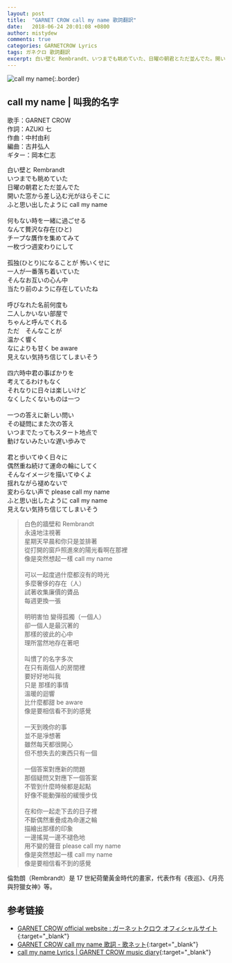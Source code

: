```yaml
---
layout: post
title:  "GARNET CROW call my name 歌詞翻訳"
date:   2018-06-24 20:01:08 +0800
author: mistydew
comments: true
categories: GARNETCROW Lyrics
tags: ガネクロ 歌詞翻訳
excerpt: 白い壁と Rembrandt、いつまでも眺めていた、日曜の朝君とただ並んでた。開いた窓から差し込む光がほらそこに、ふと思い出したように call my name。
---
```

![call my name](https://raw.githubusercontent.com/mistydew/gc2/master/cover/single/SG08_call%20my%20name.jpg){:.border}

## call my name | 叫我的名字

歌手：GARNET CROW<br>
作詞：AZUKI 七<br>
作曲：中村由利<br>
編曲：古井弘人<br>
ギター：岡本仁志

<div class="lyric-original">
<p>
白い壁と Rembrandt<br>
いつまでも眺めていた<br>
日曜の朝君とただ並んでた<br>
開いた窓から差し込む光がほらそこに<br>
ふと思い出したように call my name<br>
<br>
何もない時を一緒に過ごせる<br>
なんて贅沢な存在(ひと)<br>
チープな贋作を集めてみて<br>
一枚づつ週変わりにして<br>
<br>
孤独(ひとり)になることが 怖いくせに<br>
一人が一番落ち着いていた<br>
そんなお互いの心ん中<br>
当たり前のように存在していたね<br>
<br>
呼びなれた名前何度も<br>
二人しかいない部屋で<br>
ちゃんと呼んでくれる<br>
ただ　そんなことが<br>
温かく響く<br>
なによりも甘く be aware<br>
見えない気持ち信じてしまいそう<br>
<br>
四六時中君の事ばかりを<br>
考えてるわけもなく<br>
それなりに日々は楽しいけど<br>
なくしたくないものは一つ<br>
<br>
一つの答えに新しい問い<br>
その疑問にまた次の答え<br>
いつまでたってもスタート地点で<br>
動けないみたいな遅い歩みで<br>
<br>
君と歩いてゆく日々に<br>
偶然重ね続けて運命の輪にしてく<br>
そんなイメージを描いてゆくよ<br>
揺れながら褪めないで<br>
変わらない声で please call my name<br>
ふと思い出したように call my name<br>
見えない気持ち信じてしまいそう
</p>
</div>

<div class="lyric-translation">
<blockquote>
白色的牆壁和 Rembrandt<br>
永遠地注視著<br>
星期天早晨和你只是並排著<br>
從打開的窗戶照進來的陽光看啊在那裡<br>
像是突然想起一樣 call my name<br>
<br>
可以一起度過什麼都沒有的時光<br>
多麼奢侈的存在（人）<br>
試著收集廉價的贗品<br>
每週更換一張<br>
<br>
明明害怕 變得孤獨（一個人）<br>
卻一個人是最沉著的<br>
那樣的彼此的心中<br>
理所當然地存在著吧<br>
<br>
叫慣了的名字多次<br>
在只有兩個人的房間裡<br>
要好好地叫我<br>
只是 那樣的事情<br>
溫暖的迴響<br>
比什麼都甜 be aware<br>
像是要相信看不到的感覺<br>
<br>
一天到晚你的事<br>
並不是凈想著<br>
雖然每天都很開心<br>
但不想失去的東西只有一個<br>
<br>
一個答案對應新的問題<br>
那個疑問又對應下一個答案<br>
不管到什麼時候都是起點<br>
好像不能動彈般的緩慢步伐<br>
<br>
在和你一起走下去的日子裡<br>
不斷偶然重疊成為命運之輪<br>
描繪出那樣的印象<br>
一邊搖晃一邊不褪色地<br>
用不變的聲音 please call my name<br>
像是突然想起一樣 call my name<br>
像是要相信看不到的感覺
</blockquote>
</div>

倫勃朗（Rembrandt）是 17 世紀荷蘭黃金時代的畫家，代表作有《夜巡》、《月亮與狩獵女神》等。

## 参考链接
* [GARNET CROW official website : ガーネットクロウ オフィシャルサイト](http://www.garnetcrow.com){:target="_blank"}
* [GARNET CROW call my name 歌詞 - 歌ネット](https://www.uta-net.com/song/14411){:target="_blank"}
* [call my name Lyrics \| GARNET CROW music diary](https://mistydew.github.io/gc/lyrics/original/call%20my%20name.html){:target="_blank"}

